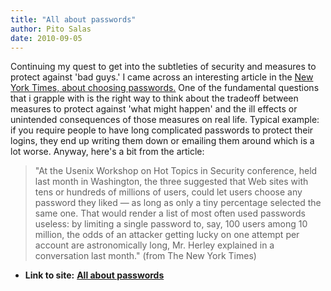```yaml
---
title: "All about passwords"
author: Pito Salas
date: 2010-09-05
---
```


Continuing my quest to get into the subtleties of security and measures to
protect against 'bad guys.' I came across an interesting article in the [New
York Times, about choosing
passwords.](<http://www.nytimes.com/2010/09/05/business/05digi.html>)  One of
the fundamental questions that i grapple with is the right way to think about
the tradeoff between measures to protect against 'what might happen' and the
ill effects or unintended consequences of those measures on real life. Typical
example: if you require people to have long complicated passwords to protect
their logins, they end up writing them down or emailing them around which is a
lot worse. Anyway, here's a bit from the article:

> "At the Usenix Workshop on Hot Topics in Security conference, held last
> month in Washington, the three suggested that Web sites with tens or
> hundreds of millions of users, could let users choose any password they
> liked — as long as only a tiny percentage selected the same one. That would
> render a list of most often used passwords useless: by limiting a single
> password to, say, 100 users among 10 million, the odds of an attacker
> getting lucky on one attempt per account are astronomically long, Mr. Herley
> explained in a conversation last month." (from The New York Times)


* **Link to site:** **[All about passwords](None)**
